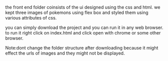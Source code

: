 the front end folder coinsists of the ui designed  using the css and html.
we kept three images of pokemons using flex box and styled them using various attributes of css.

you can simply download the project and you can run it in any web browser.
to run it right click on index.html and click open with chrome  or some other browser.


Note:dont change the folder structure after downloading because it might effect the urls of images and they might not be displayed.

